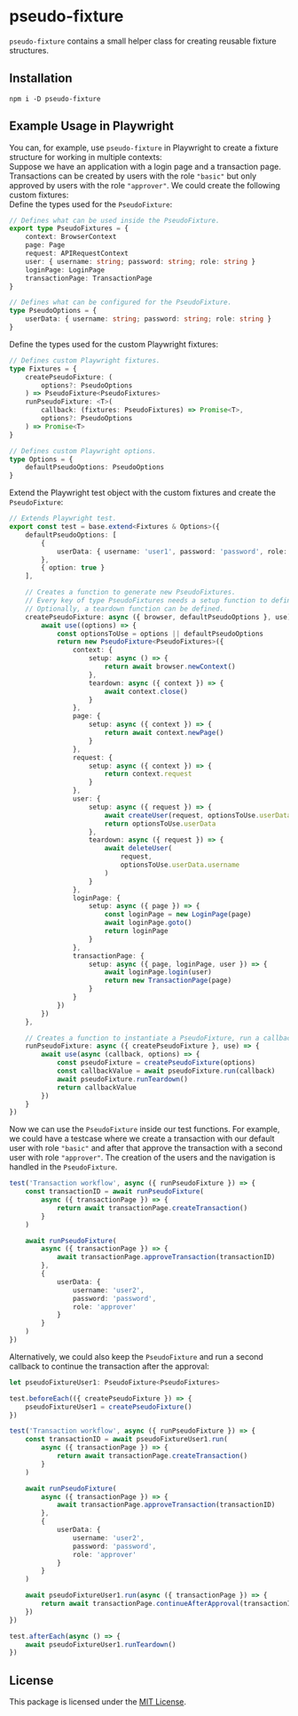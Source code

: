 # pseudo-fixture

`pseudo-fixture` contains a small helper class for creating reusable fixture structures.

## Installation

```
npm i -D pseudo-fixture
```

## Example Usage in Playwright

You can, for example, use `pseudo-fixture` in Playwright to create a fixture structure for working in multiple contexts:\
Suppose we have an application with a login page and a transaction page. Transactions can be created by users with the role `"basic"` but only approved by users with the role `"approver"`.
We could create the following custom fixtures:\
Define the types used for the `PseudoFixture`:

```ts
// Defines what can be used inside the PseudoFixture.
export type PseudoFixtures = {
    context: BrowserContext
    page: Page
    request: APIRequestContext
    user: { username: string; password: string; role: string }
    loginPage: LoginPage
    transactionPage: TransactionPage
}

// Defines what can be configured for the PseudoFixture.
type PseudoOptions = {
    userData: { username: string; password: string; role: string }
}
```

Define the types used for the custom Playwright fixtures:

```ts
// Defines custom Playwright fixtures.
type Fixtures = {
    createPseudoFixture: (
        options?: PseudoOptions
    ) => PseudoFixture<PseudoFixtures>
    runPseudoFixture: <T>(
        callback: (fixtures: PseudoFixtures) => Promise<T>,
        options?: PseudoOptions
    ) => Promise<T>
}

// Defines custom Playwright options.
type Options = {
    defaultPseudoOptions: PseudoOptions
}
```

Extend the Playwright test object with the custom fixtures and create the `PseudoFixture`:

```ts
// Extends Playwright test.
export const test = base.extend<Fixtures & Options>({
    defaultPseudoOptions: [
        {
            userData: { username: 'user1', password: 'password', role: 'basic' }
        },
        { option: true }
    ],

    // Creates a function to generate new PseudoFixtures.
    // Every key of type PseudoFixtures needs a setup function to define how the data is created.
    // Optionally, a teardown function can be defined.
    createPseudoFixture: async ({ browser, defaultPseudoOptions }, use) => {
        await use((options) => {
            const optionsToUse = options || defaultPseudoOptions
            return new PseudoFixture<PseudoFixtures>({
                context: {
                    setup: async () => {
                        return await browser.newContext()
                    },
                    teardown: async ({ context }) => {
                        await context.close()
                    }
                },
                page: {
                    setup: async ({ context }) => {
                        return await context.newPage()
                    }
                },
                request: {
                    setup: async ({ context }) => {
                        return context.request
                    }
                },
                user: {
                    setup: async ({ request }) => {
                        await createUser(request, optionsToUse.userData)
                        return optionsToUse.userData
                    },
                    teardown: async ({ request }) => {
                        await deleteUser(
                            request,
                            optionsToUse.userData.username
                        )
                    }
                },
                loginPage: {
                    setup: async ({ page }) => {
                        const loginPage = new LoginPage(page)
                        await loginPage.goto()
                        return loginPage
                    }
                },
                transactionPage: {
                    setup: async ({ page, loginPage, user }) => {
                        await loginPage.login(user)
                        return new TransactionPage(page)
                    }
                }
            })
        })
    },

    // Creates a function to instantiate a PseudoFixture, run a callback, and then handle teardown.
    runPseudoFixture: async ({ createPseudoFixture }, use) => {
        await use(async (callback, options) => {
            const pseudoFixture = createPseudoFixture(options)
            const callbackValue = await pseudoFixture.run(callback)
            await pseudoFixture.runTeardown()
            return callbackValue
        })
    }
})
```

Now we can use the `PseudoFixture` inside our test functions. For example, we could have a testcase where we create a transaction with our default user with role `"basic"` and after that approve the transaction with a second user with role `"approver"`. The creation of the users and the navigation is handled in the `PseudoFixture`.

```ts
test('Transaction workflow', async ({ runPseudoFixture }) => {
    const transactionID = await runPseudoFixture(
        async ({ transactionPage }) => {
            return await transactionPage.createTransaction()
        }
    )

    await runPseudoFixture(
        async ({ transactionPage }) => {
            await transactionPage.approveTransaction(transactionID)
        },
        {
            userData: {
                username: 'user2',
                password: 'password',
                role: 'approver'
            }
        }
    )
})
```

Alternatively, we could also keep the `PseudoFixture` and run a second callback to continue the transaction after the approval:

```ts
let pseudoFixtureUser1: PseudoFixture<PseudoFixtures>

test.beforeEach(({ createPseudoFixture }) => {
    pseudoFixtureUser1 = createPseudoFixture()
})

test('Transaction workflow', async ({ runPseudoFixture }) => {
    const transactionID = await pseudoFixtureUser1.run(
        async ({ transactionPage }) => {
            return await transactionPage.createTransaction()
        }
    )

    await runPseudoFixture(
        async ({ transactionPage }) => {
            await transactionPage.approveTransaction(transactionID)
        },
        {
            userData: {
                username: 'user2',
                password: 'password',
                role: 'approver'
            }
        }
    )

    await pseudoFixtureUser1.run(async ({ transactionPage }) => {
        return await transactionPage.continueAfterApproval(transactionID)
    })
})

test.afterEach(async () => {
    await pseudoFixtureUser1.runTeardown()
})
```

## License

This package is licensed under the [MIT License](./LICENSE).
